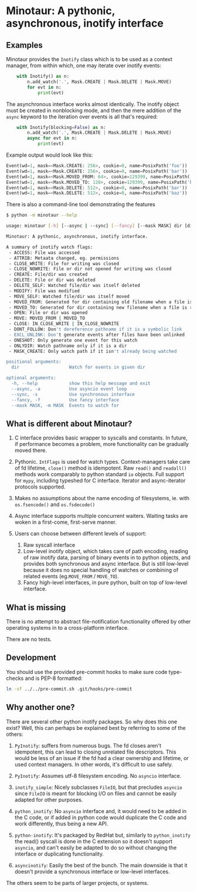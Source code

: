 # Minotaur: A pythonic, asynchronous, inotify interface

## Examples

Minotaur provides the `Inotify` class which is to be used as a context
manager, from within which, one may iterate over inotify events:

```python
    with Inotify() as n:
        n.add_watch('.', Mask.CREATE | Mask.DELETE | Mask.MOVE)
        for evt in n:
            print(evt)
```

The asynchronous interface works almost identically. The inotify object must
be created in nonblocking mode, and then the mere addition of the `async`
keyword to the iteration over events is all that's required:

```python
    with Inotify(blocking=False) as n:
        n.add_watch('.', Mask.CREATE | Mask.DELETE | Mask.MOVE)
        async for evt in n:
            print(evt)
```

Example output would look like this:

```python
Event(wd=1, mask=<Mask.CREATE: 256>, cookie=0, name=PosixPath('foo'))
Event(wd=1, mask=<Mask.CREATE: 256>, cookie=0, name=PosixPath('bar'))
Event(wd=1, mask=<Mask.MOVED_FROM: 64>, cookie=129399, name=PosixPath('foo'))
Event(wd=1, mask=<Mask.MOVED_TO: 128>, cookie=129399, name=PosixPath('baz'))
Event(wd=1, mask=<Mask.DELETE: 512>, cookie=0, name=PosixPath('bar'))
Event(wd=1, mask=<Mask.DELETE: 512>, cookie=0, name=PosixPath('baz'))

```

There is also a command-line tool demonstrating the features
```bash
$ python -m minotaur --help

usage: minotaur [-h] [--async | --sync] [--fancy] [--mask MASK] dir [dir ...]

Minotaur: A pythonic, asynchronous, inotify interface.

A summary of inotify watch flags:
 - ACCESS: File was accessed
 - ATTRIB: Metaata changed, eg. permissions
 - CLOSE_WRITE: File for writing was closed
 - CLOSE_NOWRITE: File or dir not opened for writing was closed
 - CREATE: File/dir was created
 - DELETE: File or dir was deleted
 - DELETE_SELF: Watched file/dir was itself deleted
 - MODIFY: File was modified
 - MOVE_SELF: Watched file/dir was itself moved
 - MOVED_FROM: Generated for dir containing old filename when a file is renamed
 - MOVED_TO: Generated for dir containing new filename when a file is renamed
 - OPEN: File or dir was opened
 - MOVE: MOVED_FROM | MOVED_TO
 - CLOSE: IN_CLOSE_WRITE | IN_CLOSE_NOWRITE
 - DONT_FOLLOW: Don't dereference pathname if it is a symbolic link
 - EXCL_UNLINK: Don't generate events after files have been unlinked
 - ONESHOT: Only generate one event for this watch
 - ONLYDIR: Watch pathname only if it is a dir
 - MASK_CREATE: Only watch path if it isn't already being watched

positional arguments:
  dir                   Watch for events in given dir

optional arguments:
  -h, --help            show this help message and exit
  --async, -a           Use asyncio event loop
  --sync, -s            Use synchronous interface
  --fancy, -f           Use fancy interface
  --mask MASK, -m MASK  Events to watch for

```

## What is different about Minotaur?

1. C interface provides basic wrapper to syscalls and constants. In future, if
   performance becomes a problem, more functionality can be gradually moved
   there.

2. Pythonic. `IntFlags` is used for watch types. Context-managers take care of
   fd lifetime, `close()` method is idempotent. Raw `read()` and `readall()`
   methods work comparably to python standard `io` objects. Full support for
   `mypy`, including typeshed for C interface. Iterator and async-iterator
   protocols supported.

3. Makes no assumptions about the name encoding of filesystems, ie. with
   `os.fsencode()` and `os.fsdecode()`

4. Async interface supports multiple concurrent waiters. Waiting tasks are
   woken in a first-come, first-serve manner.

5. Users can choose between different levels of support:
   1. Raw syscall interface
   2. Low-level inotify object, which takes care of path encoding, reading of
	raw inotify data, parsing of binary events in to python objects, and
	provides both synchronous and async interface. But is still low-level
	because it does no special handling of watches or combining of related
	events (eg.`MOVE_FROM` / `MOVE_TO`).
   3. Fancy high-level interfaces, in pure python, built on top of low-level
        interface.

## What is missing

There is no attempt to abstract file-notification functionality offered by
other operating systems in to a cross-platform interface.

There are no tests.

## Development
You should use the provided pre-commit hooks to make sure code type-checks and
is PEP-8 formatted:

```bash
ln -sf ../../pre-commit.sh .git/hooks/pre-commit
```

## Why another one?

There are several other python inotify packages. So why does this one exist?
Well, this can perhaps be explained best by referring to some of the others:

1. `PyInotify`: suffers from numerous bugs. The fd closes aren't idempotent,
   this can lead to closing unrelated file descriptors. This would be less of
   an issue if the fd had a clear ownership and lifetime, or used context
   managers. In other words, it's difficult to use safely.

2. `PyInotify`: Assumes utf-8 filesystem encoding. No `asyncio` interface.

3. `inotify_simple`: Nicely subclasses `FileIO`, but that precludes `asyncio`
   since `FileIO` is meant for blocking I/O on files and cannot be easily
   adapted for other purposes.

4. `python_inotify`: No `asyncio` interface and, it would need to be added in
   the C code, or if added in python code would duplicate the C code and work
   differently, thus being a new API.

5. `python-inotify`: It's packaged by RedHat but, similarly to
   `python_inotify` the read() syscall is done in the C extension so it
   doesn't support `asyncio`, and can't easily be adapted to do so without
   changing the interface or duplicating functionality.

6. `asyncinotify`: Easily the best of the bunch. The main downside is that it
   doesn't provide a synchronous interface or low-level interfaces.

The others seem to be parts of larger projects, or systems.
